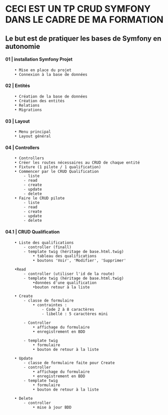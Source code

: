 # CECI EST UN TP CRUD SYMFONY DANS LE CADRE DE MA FORMATION
## Le but est de pratiquer les bases de Symfony en autonomie 

#### 01 | installation Symfony Projet
        • Mise en place du projet
        • Connexion à la base de données

#### 02 | Entités
        • Création de la base de données
        • Création des entités
        • Relations
        • Migrations

#### 03 | Layout
        • Menu principal
        • Layout général

#### 04 | Controllers
        • Controllers
        • Créer les routes nécessaires au CRUD de chaque entité
        • Fixture (1 pilote / 1 qualification)
        • Commencer par le CRUD Qualification
            - liste
            - read
            - create
            - update
            - delete
        • Faire le CRUD pilote
            - liste
            - read
            - create
            - update
            - delete

#### 04.1 | CRUD Qualification
        • Liste des qualifications
            - controller (finall)
            - template twig (héritage de base.html.twig)
                • tableau des qualifications
                • boutons 'Voir', 'Modifier', 'Supprimer'

        •Read
            - controller (utiliser l'id de la route)
            - template twig (héritage de base.html.twig)
                •données d'une qualification
                •bouton retour à la liste

        • Create
            - classe de formulaire
                • contraintes :
                    - Code 2 à 8 caractères
                    - libellé : 5 caractères mini

            - Controller
                • affichage du formulaire
                • enregistrement en BDD

            - template twig
                • formulaire
                • bouton de retour à la liste
                
        • Update
            - classe de formulaire faite pour Create
            - controller
                • affichage du formulaire
                • enregistrement en BDD
            - template twig
                • formulaire
                • bouton de retour à la liste

        • Delete
            - controller
                • mise à jour BDD
 